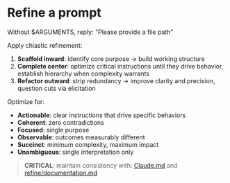 # Refine a prompt

Without $ARGUMENTS, reply: "Please provide a file path"

Apply chiastic refinement:

1. **Scaffold inward**: identify core purpose → build working structure
2. **Complete center**: optimize critical instructions until they drive behavior, establish hierarchy when complexity warrants
3. **Refactor outward**: strip redundancy → improve clarity and precision, question cuts via elicitation

Optimize for:

- **Actionable**: clear instructions that drive specific behaviors
- **Coherent**: zero contradictions
- **Focused**: single purpose
- **Observable**: outcomes measurably different
- **Succinct**: minimum complexity, maximum impact
- **Unambiguous**: single interpretation only

> **CRITICAL**: maintain consistency with: [Claude.md](../CLAUDE.md) and [refine/documentation.md](documentation.md)
